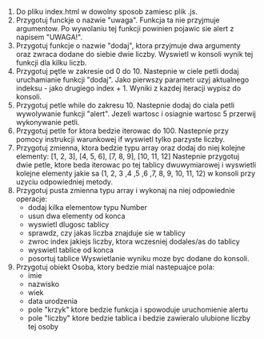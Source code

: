 1. Do pliku index.html w dowolny sposob zamiesc plik .js.
2. Przygotuj funckje o nazwie "uwaga". Funkcja ta nie przyjmuje argumentow. Po wywolaniu tej funkcji powinien pojawic sie alert z napisem "UWAGA!".
3. Przygotuj funkcje o nazwie "dodaj", ktora przyjmuje dwa argumenty oraz zwraca dodane do siebie dwie liczby. Wyswietl w konsoli wynik tej funkcji dla kilku liczb.
4. Przygotuj pętle w zakresie od 0 do 10. Nastepnie w ciele petli dodaj uruchamianie funkcji "dodaj". Jako pierwszy parametr uzyj aktualnego indeksu - jako drugiego index + 1. Wyniki z kazdej iteracji wypisz do konsoli.
5. Przygotuj petle while do zakresu 10. Nastepnie dodaj do ciala petli wywolywanie funkcji "alert". Jezeli wartosc i osiagnie wartosc 5 przerwij wykonywanie petli.
6. Przygotuj petle for ktora bedzie iterowac do 100. Nastepnie przy pomocy instrukcji warunkowej if wyswietl tylko parzyste liczby.
7. Przygotuj zmienna, ktora bedzie typu array oraz dodaj do niej kolejne elementy:
   [1, 2, 3],
   [4, 5, 6],
   [7, 8, 9],
   [10, 11, 12]
   Nastepnie przygotuj dwie petle, ktore beda iterowac po tej tablicy dwuwymiarowej i wyswietli kolejne elementy jakie sa (1, 2, 3 ,4 ,5 ,6 ,7, 8, 9, 10, 11, 12) w konsoli przy uzyciu odpowiedniej metody.
8. Przygotuj pusta zmienna typu array i wykonaj na niej odpowiednie operacje:
   * dodaj kilka elementow typu Number
   * usun dwa elementy od konca
   * wyswietl dlugosc tablicy
   * sprawdz, czy jakas liczba znajduje sie w tablicy
   * zwroc index jakiejs liczby, ktora wczesniej dodales/as do tablicy
   * wyswietl tablice od konca
   * posortuj tablice
Wyswietlanie wyniku moze byc dodane do konsoli.
9. Przygotuj obiekt Osoba, ktory bedzie mial nastepuajce pola:
   * imie
   * nazwisko
   * wiek
   * data urodzenia
   * pole "krzyk" ktore bedzie funkcja i spowoduje uruchomienie alertu
   * pole "liczby" ktore bedzie tablica i bedzie zawieralo ulubione liczby tej osoby